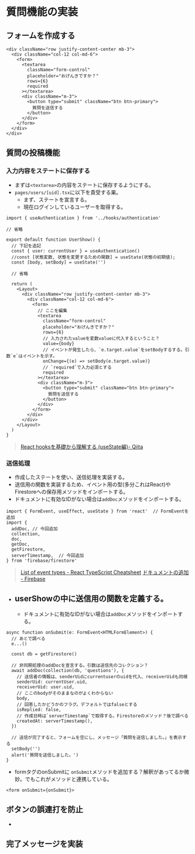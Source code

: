 # 質問機能の実装
## フォームを作成する
```tsx
<div className="row justify-content-center mb-3">
  <div className="col-12 col-md-6">
    <form>
      <textarea
        className="form-control"
        placeholder="おげんきですか？"
        rows={6}
        required
      ></textarea>
      <div className="m-3">
        <button type="submit" className="btn btn-primary">
          質問を送信する
        </button>
      </div>
    </form>
  </div>
</div>
```

## 質問の投稿機能
### 入力内容をステートに保存する
- まずは`<textarea>`の内容をステートに保存するようにする。
- `pages/users/[uid].tsx`に以下を貴受する巣。
  - まず、ステートを宣言する。
  - 現在ログインしているユーザーを取得する。
```tsx
import { useAuthentication } from '../hooks/authentication'

// 省略

export default function UserShow() {
  // 下記を追記
  const { user: currentUser } = useAuthentication()
  //const [状態変数, 状態を変更するための関数] = useState(状態の初期値);
  const [body, setBody] = useState('')

  // 省略

  return (
    <Layout>
      <div className="row justify-content-center mb-3">
        <div className="col-12 col-md-6">
          <form>
            // ここを編集
            <textarea
              className="form-control"
              placeholder="おげんきですか？"
              rows={6}
              // 入力されたvalueを変数valueに代入するということ？
              value={body}
              // イベントが発生したら、`e.target.value`をsetBodyするする。引数`e`はイベントを示す。
              onChange={(e) => setBody(e.target.value)}
              // `required`で入力必須とする
              required
            ></textarea>
            <div className="m-3">
              <button type="submit" className="btn btn-primary">
                質問を送信する
              </button>
            </div>
          </form>
        </div>
      </div>
    </Layout>
  )
}
```
> [React hooksを基礎から理解する (useState編)- Qiita](https://qiita.com/seira/items/f063e262b1d57d7e78b4)

### 送信処理
- 作成したステートを使い、送信処理を実装する。
- 送信用の関数を実装するため、イベント用の型(多分これはReact)やFirestoreへの保存用メソッドをインポートする。
- ドキュメントに有効なIDがない場合は`addDoc`メソッドをインポートする。
```tsx
import { FormEvent, useEffect, useState } from 'react'  // FormEventを追加
import {
  addDoc, // 今回追加
  collection,
  doc,
  getDoc,
  getFirestore,
  serverTimestamp,  // 今回追加
} from 'firebase/firestore'
```
> [List of event types - React TypeScript Cheatsheet](https://react-typescript-cheatsheet.netlify.app/docs/basic/getting-started/forms_and_events/#:~:text=List-,of,-event%20types%23)
> [ドキュメントの追加 - Firebase](https://firebase.google.com/docs/firestore/manage-data/add-data#:~:text=set_custom_object.js-,%E3%83%89%E3%82%AD%E3%83%A5%E3%83%A1%E3%83%B3%E3%83%88,-%E3%81%AE%E8%BF%BD%E5%8A%A0)

- userShowの中に送信用の関数を定義する。
  - 
  - ドキュメントに有効なIDがない場合は`addDoc`メソッドをインポートする。
```tsx
async function onSubmit(e: FormEvent<HTMLFormElement>) {
  // あとで調べる
  e...()

  const db = getFirestore()

  // 非同期処理のaddDocを宣言する。引数は送信先のコレクション？
  await addDoc(collection(db, 'questions'), {
    // 送信者の情報は、senderUidにcurrentuserのuidを代入、receiverUidも同様
    senderUid: currentUser.uid,
    receiverUid: user.uid,
    // ここのbodyがそのままなのがよくわからない
    body,
    // 回答したかどうかのフラグ。デフォルトではfalseとする
    isReplied: false,
    // 作成日時は`serverTimestamp`で取得する。Firestoreのメソッド？後で調べる
    createdAt: serverTimestamp(),
  })

  // 送信が完了すると、フォームを空にし、メッセージ「質問を送信しました。」を表示する
  setBody('')
  alert('質問を送信しました。')
}
```
- formタグのonSubmitに `onSubmit`メソッドを追加する？解釈があってるか微妙。でもこれがメソッドと連携している。
```tsx
<form onSubmit={onSubmit}>
```

## ボタンの誤連打を防止
- 

## 完了メッセージを実装